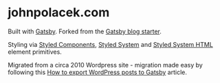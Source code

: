 # johnpolacek.com

Built with [Gatsby](https://www.gatsbyjs.org/). Forked from the [Gatsby blog starter](https://github.com/gatsbyjs/gatsby-starter-blog). 

Styling via [Styled Components](https://www.styled-components.com/), [Styled System](https://styled-system.com/) and [Styled System HTML](https://johnpolacek.github.io/styled-system-html/) element primitives.

Migrated from a circa 2010 Wordpress site - migration made easy by following this [How to export WordPress posts to Gatsby](https://peterakkies.net/export-wordpress-to-gatsby-markdown/) article.